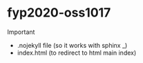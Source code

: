 # fyp2020-oss1017

Important
 - .nojekyll file (so it works with sphinx _)
 - index.html (to redirect to html main index)